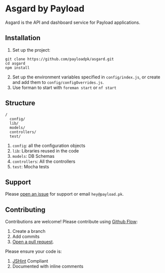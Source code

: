 # Asgard by Payload
Asgard is the API and dashboard service for Payload applications.

## Installation
1. Set up the project:
  ```
  git clone https://github.com/payloadpk/asgard.git
  cd asgard
  npm install
  ```
2. Set up the environment variables specified in `config/index.js`, or create and add them to `config/configOverrides.js`.
3. Use forman to start with `foreman start` or `nf start`

## Structure
```
/
  config/
  lib/
  models/
  controllers/
  test/
```
1. `config`: all the configuration objects
2. `lib`: Libraries reused in the code
3. `models`: DB Schemas
4. `controllers`: All the controllers
5. `test`: Mocha tests

## Support
Please [open an issue](https://github.com/payloadpk/asgard/issues/new) for support or email `hey@payload.pk`.

## Contributing
Contributions are welcome! Please contribute using [Github Flow](https://guides.github.com/introduction/flow/):
1. Create a branch
2. Add commits
3. [Open a pull request](https://github.com/fraction/readme-boilerplate/compare/).

Please ensure your code is:
1. [JSHint](http://jshint.com/) Compliant
2. Documented with inline comments
